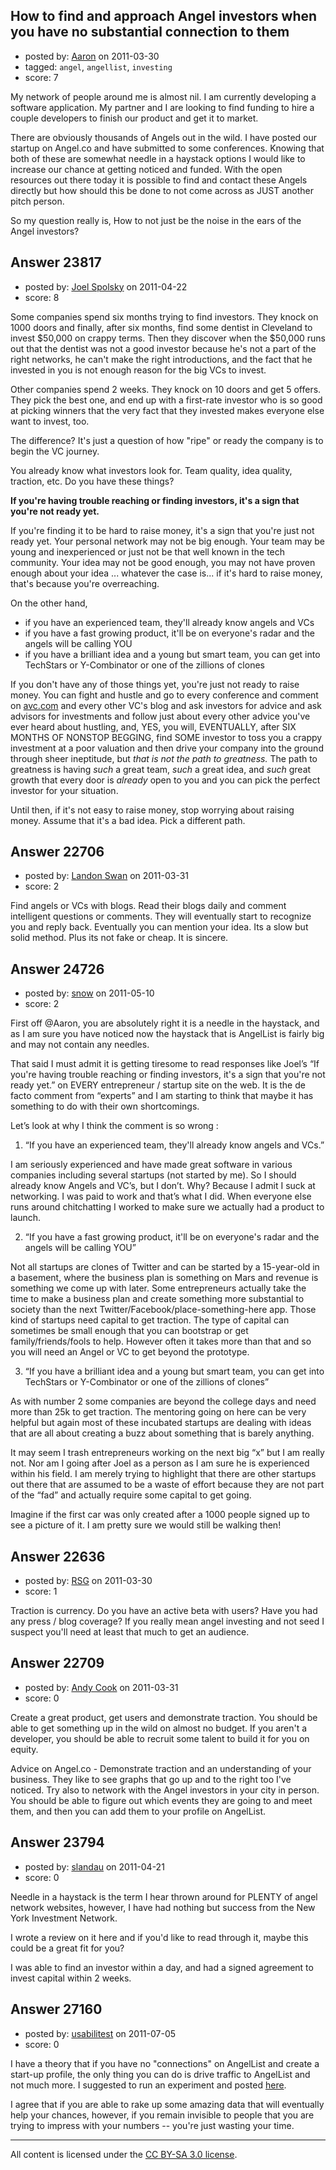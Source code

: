 ## How to find and approach Angel investors when you have no substantial connection to them

- posted by: [Aaron](https://stackexchange.com/users/-1/2341-aaron) on 2011-03-30
- tagged: `angel`, `angellist`, `investing`
- score: 7

My network of people around me is almost nil. I am currently developing a software application. My partner and I are looking to find funding to hire a couple developers to finish our product and get it to market. 

There are obviously thousands of Angels out in the wild. I have posted our startup on Angel.co and have submitted to some conferences. Knowing that both of these are somewhat needle in a haystack options I would like to increase our chance at getting noticed and funded. With the open resources out there today it is possible to find and contact these Angels directly but how should this be done to not come across as JUST another pitch person.  

So my question really is, How to not just be the noise in the ears of the Angel investors? 


## Answer 23817

- posted by: [Joel Spolsky](https://stackexchange.com/users/-1/4335-joel-spolsky) on 2011-04-22
- score: 8

Some companies spend six months trying to find investors. They knock on 1000 doors and finally, after six months, find some dentist in Cleveland to invest $50,000 on crappy terms. Then they discover when the $50,000 runs out that the dentist was not a good investor because he's not a part of the right networks, he can't make the right introductions, and the fact that he invested in you is not enough reason for the big VCs to invest.

Other companies spend 2 weeks. They knock on 10 doors and get 5 offers. They pick the best one, and end up with a first-rate investor who is so good at picking winners that the very fact that they invested makes everyone else want to invest, too.

The difference? It's just a question of how "ripe" or ready the company is to begin the VC journey.

You already know what investors look for. Team quality, idea quality, traction, etc. Do you have these things? 

**If you're having trouble reaching or finding investors, it's a sign that you're not ready yet.**

If you're finding it to be hard to raise money, it's a sign that you're just not ready yet. Your personal network may not be big enough. Your team may be young and inexperienced or just not be that well known in the tech community. Your idea may not be good enough, you may not have proven enough about your idea ... whatever the case is... if it's hard to raise money, that's because you're overreaching.

On the other hand, 

* if you have an experienced team, they'll already know angels and VCs
* if you have a fast growing product, it'll be on everyone's radar and the angels will be calling YOU
* if you have a brilliant idea and a young but smart team, you can get into TechStars or Y-Combinator or one of the zillions of clones

If you don't have any of those things yet, you're just not ready to raise money. You can fight and hustle and go to every conference and comment on [avc.com](http://avc.com) and every other VC's blog and ask investors for advice and ask advisors for investments and follow just about every other advice you've ever heard about hustling, and, YES, you will, EVENTUALLY, after SIX MONTHS OF NONSTOP BEGGING, find SOME investor to toss you a crappy investment at a poor valuation and then drive your company into the ground through sheer ineptitude, but *that is not the path to greatness.* The path to greatness is having *such* a great team, *such* a great idea, and *such* great growth that every door is *already* open to you and you can pick the perfect investor for your situation.

Until then, if it's not easy to raise money, stop worrying about raising money. Assume that it's a bad idea. Pick a different path.


## Answer 22706

- posted by: [Landon Swan](https://stackexchange.com/users/-1/8815-landon-swan) on 2011-03-31
- score: 2

Find angels or VCs with blogs. Read their blogs daily and comment intelligent questions or comments. They will eventually start to recognize you and reply back. Eventually you can mention your idea. Its a slow but solid method. Plus its not fake or cheap. It is sincere.


## Answer 24726

- posted by: [snow](https://stackexchange.com/users/-1/10353-snow) on 2011-05-10
- score: 2

First off @Aaron, you are absolutely right it is a needle in the haystack, and as I am sure you have noticed now the haystack that is AngelList is fairly big and may not contain any needles.

That said I must admit it is getting tiresome to read responses like Joel’s “If you're having trouble reaching or finding investors, it's a sign that you're not ready yet.” on EVERY entrepreneur / startup site on the web. It is the de facto comment from “experts” and I am starting to think that maybe it has something to do with their own shortcomings. 

Let’s look at why I think the comment is so wrong :

1) “If you have an experienced team, they'll already know angels and VCs.” 

I am seriously experienced and have made great software in various companies including several startups (not started by me). So I should already know Angels and VC’s, but I don’t. Why? Because I admit I suck at networking. I was paid to work and that’s what I did. When everyone else runs around chitchatting I worked to make sure we actually had a product to launch.

2) “If you have a fast growing product, it'll be on everyone's radar and the angels will be calling YOU”

Not all startups are clones of Twitter and can be started by a 15-year-old in a basement, where the business plan is something on Mars and revenue is something we come up with later. Some entrepreneurs actually take the time to make a business plan and create something more substantial to society than the next Twitter/Facebook/place-something-here app. Those kind of startups need capital to get traction. The type of capital can sometimes be small enough that you can bootstrap or get family/friends/fools to help. However often it takes more than that and so you will need an Angel or VC to get beyond the prototype.

3) “If you have a brilliant idea and a young but smart team, you can get into TechStars or Y-Combinator or one of the zillions of clones”

As with number 2 some companies are beyond the college days and need more than 25k to get traction. The mentoring going on here can be very helpful but again most of these incubated startups are dealing with ideas that are all about creating a buzz about something that is barely anything. 

It may seem I trash entrepreneurs working on the next big “x” but I am really not. Nor am I going after Joel as a person as I am sure he is experienced within his field. I am merely trying to highlight that there are other startups out there that are assumed to be a waste of effort because they are not part of the “fad” and actually require some capital to get going. 

Imagine if the first car was only created after a 1000 people signed up to see a picture of it. I am pretty sure we would still be walking then!



## Answer 22636

- posted by: [RSG](https://stackexchange.com/users/-1/7852-rsg) on 2011-03-30
- score: 1

Traction is currency.  Do you have an active beta with users? Have you had any press / blog coverage? If you really mean angel investing and not seed I suspect you'll need at least that much to get an audience.


## Answer 22709

- posted by: [Andy Cook](https://stackexchange.com/users/-1/6493-andy-cook) on 2011-03-31
- score: 0

Create a great product, get users and demonstrate traction. You should be able to get something up in the wild on almost no budget. If you aren't a developer, you should be able to recruit some talent to build it for you on equity.

Advice on Angel.co - Demonstrate traction and an understanding of your business. They like to see graphs that go up and to the right too I've noticed. Try also to network with the Angel investors in your city in person. You should be able to figure out which events they are going to and meet them, and then you can add them to your profile on AngelList.


## Answer 23794

- posted by: [slandau](https://stackexchange.com/users/-1/7015-slandau) on 2011-04-21
- score: 0

Needle in a haystack is the term I hear thrown around for PLENTY of angel network websites, however, I have had nothing but success from the New York Investment Network.

I wrote a review on it here and if you'd like to read through it, maybe this could be a great fit for you?

I was able to find an investor within a day, and had a signed agreement to invest capital within 2 weeks.


## Answer 27160

- posted by: [usabilitest](https://stackexchange.com/users/-1/3024-usabilitest) on 2011-07-05
- score: 0

<p>I have a theory that if you have no "connections" on AngelList and create a start-up profile, the only thing you can do is drive traffic to AngelList and not much more. I suggested to run an experiment and posted <a href="http://answers.onstartups.com/questions/27159/invisible-start-up-profiles-on-angellist">here</a>.</p>

<p>I agree that if you are able to rake up some amazing data that will eventually help your chances, however, if you remain invisible to people that you are trying to impress with your numbers -- you're just wasting your time.</p>




---

All content is licensed under the [CC BY-SA 3.0 license](https://creativecommons.org/licenses/by-sa/3.0/).
